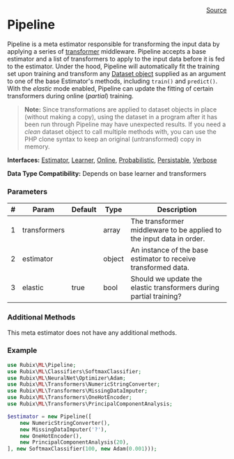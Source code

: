 <span style="float:right;"><a href="https://github.com/RubixML/RubixML/blob/master/src/Pipeline.php">Source</a></span>

# Pipeline
Pipeline is a meta estimator responsible for transforming the input data by applying a series of [transformer](transformers/api.md) middleware. Pipeline accepts a base estimator and a list of transformers to apply to the input data before it is fed to the estimator. Under the hood, Pipeline will automatically fit the training set upon training and transform any [Dataset object](datasets/api.md) supplied as an argument to one of the base Estimator's methods, including `train()` and `predict()`. With the *elastic* mode enabled, Pipeline can update the fitting of certain transformers during online (*partial*) training.

> **Note:** Since transformations are applied to dataset objects in place (without making a copy), using the dataset in a program after it has been run through Pipeline may have unexpected results. If you need a *clean* dataset object to call multiple methods with, you can use the PHP clone syntax to keep an original (untransformed) copy in memory.

**Interfaces:** [Estimator](estimator.md), [Learner](learner.md), [Online](online.md), [Probabilistic](probabilistic.md), [Persistable](persistable.md), [Verbose](verbose.md)

**Data Type Compatibility:** Depends on base learner and transformers

### Parameters
| # | Param | Default | Type | Description |
|---|---|---|---|---|
| 1 | transformers |  | array | The transformer middleware to be applied to the input data in order. |
| 2 | estimator |  | object | An instance of the base estimator to receive transformed data. |
| 3 | elastic | true | bool | Should we update the elastic transformers during partial training? |

### Additional Methods
This meta estimator does not have any additional methods.

### Example
```php
use Rubix\ML\Pipeline;
use Rubix\ML\Classifiers\SoftmaxClassifier;
use Rubix\ML\NeuralNet\Optimizer\Adam;
use Rubix\ML\Transformers\NumericStringConverter;
use Rubix\ML\Transformers\MissingDataImputer;
use Rubix\ML\Transformers\OneHotEncoder;
use Rubix\ML\Transformers\PrincipalComponentAnalysis;

$estimator = new Pipeline([
    new NumericStringConverter(),
	new MissingDataImputer('?'),
	new OneHotEncoder(), 
	new PrincipalComponentAnalysis(20),
], new SoftmaxClassifier(100, new Adam(0.001)));
```